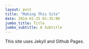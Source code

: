 ```yaml
---
layout: post
title: "Making This Site"
date: 2014-01-25 01:35:00
jumbo_title: Title
jumbo_subtitle: A Subtitle
---
```


This site uses Jekyll and Github Pages.